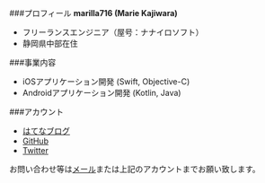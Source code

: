 ###プロフィール
**marilla716 (Marie Kajiwara)**  
- フリーランスエンジニア（屋号：ナナイロソフト）
- 静岡県中部在住

###事業内容
- iOSアプリケーション開発 (Swift, Objective-C)  
- Androidアプリケーション開発 (Kotlin, Java)  

###アカウント
- [はてなブログ](http://marilla716.hatenablog.com)  
- [GitHub](https://github.com/marilla716)  
- [Twitter](https://twitter.com/marilla716)  

お問い合わせ等は[メール](mailto://marie.kajiwara.716@gmail.com)または上記のアカウントまでお願い致します。